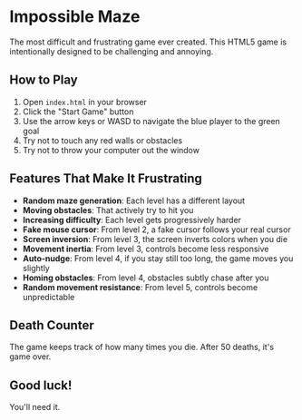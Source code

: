 # Impossible Maze

The most difficult and frustrating game ever created. This HTML5 game is intentionally designed to be challenging and annoying.

## How to Play

1. Open `index.html` in your browser
2. Click the "Start Game" button
3. Use the arrow keys or WASD to navigate the blue player to the green goal
4. Try not to touch any red walls or obstacles
5. Try not to throw your computer out the window

## Features That Make It Frustrating

- **Random maze generation**: Each level has a different layout
- **Moving obstacles**: That actively try to hit you
- **Increasing difficulty**: Each level gets progressively harder
- **Fake mouse cursor**: From level 2, a fake cursor follows your real cursor
- **Screen inversion**: From level 3, the screen inverts colors when you die
- **Movement inertia**: From level 3, controls become less responsive
- **Auto-nudge**: From level 4, if you stay still too long, the game moves you slightly
- **Homing obstacles**: From level 4, obstacles subtly chase after you
- **Random movement resistance**: From level 5, controls become unpredictable

## Death Counter

The game keeps track of how many times you die. After 50 deaths, it's game over.

## Good luck!

You'll need it. 